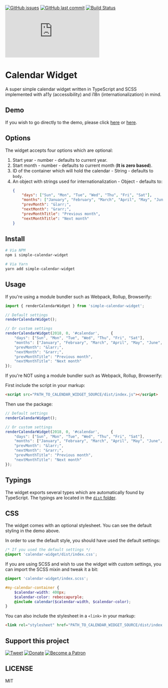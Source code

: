 [![GitHub issues](https://img.shields.io/github/issues/scriptex/calendar-widget.svg)](https://github.com/scriptex/calendar-widget/issues)
[![GitHub last commit](https://img.shields.io/github/last-commit/scriptex/calendar-widget.svg)](https://github.com/scriptex/calendar-widget/commits/master)
[![Build Status](https://travis-ci.com/scriptex/calendar-widget.svg?branch=master)](https://travis-ci.com/scriptex/calendar-widget)
[![Analytics](https://ga-beacon.appspot.com/UA-83446952-1/github.com/scriptex/calendar-widget/README.md)](https://github.com/scriptex/calendar-widget/)

# Calendar Widget

A super simple calendar widget written in TypeScript and SCSS implemented with a11y (accessibility) and i18n (internationalization) in mind.

## Demo

If you wish to go directly to the demo, please click [here](https://codepen.io/scriptex/pen/mgLExx) or [here](https://github.com/scriptex/calendar-widget/blob/master/demo/index.html).

## Options

The widget accepts four options which are optional:

1. Start year - number - defaults to current year.
2. Start month - number - defaults to current month (**It is zero based**).
3. ID of the container which will hold the calendar - String - defaults to `body`.
4. An object with strings used for internationalization - Object - defaults to:
    ```json
    {
		"days": ["Sun", "Mon", "Tue", "Wed", "Thu", "Fri", "Sat"],
		"months": ["January", "February", "March", "April", "May", "June", "July", "August", "Septemer", "October", "November", "December"],
		"prevMonth": "&larr;",
		"nextMonth": "&rarr;",
		"prevMonthTitle": "Previous month",
		"nextMonthTitle": "Next month"
	}
	```

## Install

```sh
# Via NPM
npm i simple-calendar-widget

# Via Yarn
yarn add simple-calendar-widget
```

## Usage

If you're using a module bundler such as Webpack, Rollup, Browserify:

```js
import { renderCalendarWidget } from 'simple-calendar-widget';

// Default settings
renderCalendarWidget();

// Or custom settings
renderCalendarWidget(2018, 0, '#calendar',     {
	"days": ["Sun", "Mon", "Tue", "Wed", "Thu", "Fri", "Sat"],
	"months": ["January", "February", "March", "April", "May", "June", "July", "August", "Septemer", "October", "November", "December"],
	"prevMonth": "&larr;",
	"nextMonth": "&rarr;",
	"prevMonthTitle": "Previous month",
	"nextMonthTitle": "Next month"
});
```

If you're NOT using a module bundler such as Webpack, Rollup, Browserify:

First include the script in your markup:

```html
<script src="PATH_TO_CALENDAR_WIDGET_SOURCE/dist/index.js"></script>
```

Then use the package:

```js
// Default settings
renderCalendarWidget();

// Or custom settings
renderCalendarWidget(2018, 0, '#calendar',     {
	"days": ["Sun", "Mon", "Tue", "Wed", "Thu", "Fri", "Sat"],
	"months": ["January", "February", "March", "April", "May", "June", "July", "August", "Septemer", "October", "November", "December"],
	"prevMonth": "&larr;",
	"nextMonth": "&rarr;",
	"prevMonthTitle": "Previous month",
	"nextMonthTitle": "Next month"
});
```

## Typings

The widget exports several types which are automatically found by TypeScript. The typings are located in the [`dist` folder](https://github.com/scriptex/calendar-widget/blob/master/dist/index.d.ts).

## CSS

The widget comes with an optional stylesheet. You can see the default styling in the demo above.

In order to use the default style, you should have used the default settings:

```css
/* If you used the default settings */
@import 'calendar-widget/dist/index.css';
```

If you are using SCSS and wish to use the widget with custom settings, you can import the SCSS mixin and tweak it a bit:

```scss
@import 'calendar-widget/index.scss';

#my-calendar-container {
	$calendar-width: 400px;
	$calendar-color: rebeccapurple;
	@include calendar($calendar-width, $calendar-color);
}
```

You can also include the stylesheet in a `<link>` in your markup:

```html
<link rel="stylesheet" href="PATH_TO_CALENDAR_WIDGET_SOURCE/dist/index.css" />
```

## Support this project

[![Tweet](https://img.shields.io/badge/Tweet-Share_this_repository-blue.svg?style=flat-square&logo=twitter&color=38A1F3)](https://twitter.com/intent/tweet?text=Checkout%20this%20awesome%20software%20project%3A&url=https%3A%2F%2Fgithub.com%2Fscriptex%2Fcalendar-widget&via=scriptexbg&hashtags=software%2Cgithub%2Ccode%2Cawesome)
[![Donate](https://img.shields.io/badge/Donate-Support_me_on_PayPal-blue.svg?style=flat-square&logo=paypal&color=222d65)](https://www.paypal.me/scriptex)
[![Become a Patron](https://img.shields.io/badge/Become_Patron-Support_me_on_Patreon-blue.svg?style=flat-square&logo=patreon&color=e64413)](https://www.patreon.com/atanas)

## LICENSE

MIT
